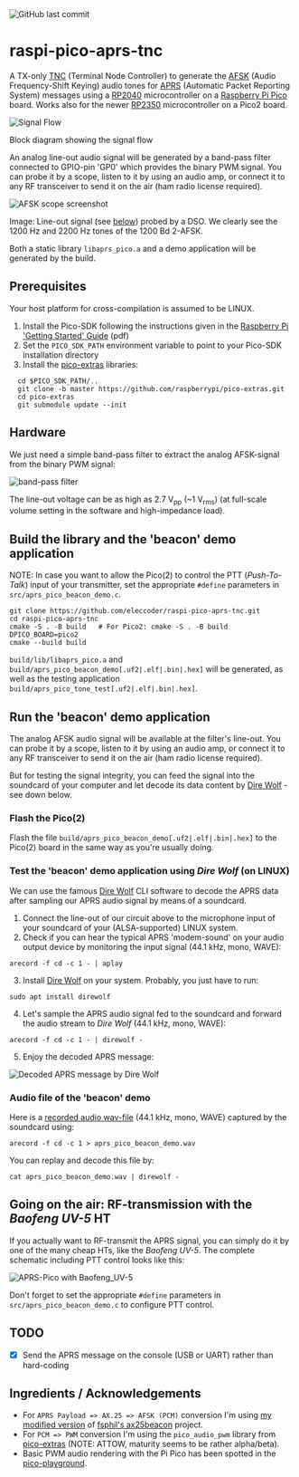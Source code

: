<img alt="GitHub last commit" src="https://img.shields.io/github/last-commit/eleccoder/raspi-pico-aprs-tnc">

# raspi-pico-aprs-tnc
A TX-only [TNC](https://en.wikipedia.org/wiki/Terminal_node_controller) (Terminal Node Controller) to generate the [AFSK](https://en.wikipedia.org/wiki/Frequency-shift_keying#Audio_FSK) (Audio Frequency-Shift Keying) audio tones for [APRS](https://en.wikipedia.org/wiki/Automatic_Packet_Reporting_System) (Automatic Packet Reporting System) messages using a [RP2040](https://en.wikipedia.org/wiki/RP2040) microcontroller on a [Raspberry Pi Pico](https://en.wikipedia.org/wiki/Raspberry_Pi#Pico_series) board. Works also for the newer [RP2350](https://en.wikipedia.org/wiki/RP2350) microcontroller on a Pico2 board.

![Signal Flow](https://github.com/eleccoder/raspi-pico-aprs-tnc/blob/main/doc/img/signal_flow.png)

Block diagram showing the signal flow

An analog line-out audio signal will be generated by a band-pass filter connected to GPIO-pin 'GP0' which provides the binary PWM signal. You can probe it by a scope, listen to it by using an audio amp, or connect it to any RF transceiver to send it on the air (ham radio license required).

![AFSK scope screenshot](https://github.com/eleccoder/raspi-pico-aprs-tnc/blob/main/doc/img/afsk_scope.png)

Image: Line-out signal (see [below](#Hardware)) probed by a DSO. We clearly see the 1200 Hz and 2200 Hz tones of the 1200 Bd 2-AFSK.

Both a static library `libaprs_pico.a` and a demo application will be generated by the build.


## Prerequisites

Your host platform for cross-compilation is assumed to be LINUX.

1. Install the Pico-SDK following the instructions given in the [Raspberry Pi 'Getting Started' Guide](https://datasheets.raspberrypi.org/pico/getting-started-with-pico.pdf) (pdf)
1. Set the `PICO_SDK_PATH` environment variable to point to your Pico-SDK installation directory
1. Install the [pico-extras](https://github.com/raspberrypi/pico-extras) libraries:

```
  cd $PICO_SDK_PATH/..
  git clone -b master https://github.com/raspberrypi/pico-extras.git
  cd pico-extras
  git submodule update --init
```

## Hardware

We just need a simple band-pass filter to extract the analog AFSK-signal from the binary PWM signal:

![band-pass filter](https://github.com/eleccoder/raspi-pico-aprs-tnc/blob/main/doc/img/band_pass_filter.png)

The line-out voltage can be as high as 2.7 V<sub>pp</sub> (~1 V<sub>rms</sub>) (at full-scale volume setting in the software and high-impedance load).

## Build the library and the 'beacon' demo application

NOTE: In case you want to allow the Pico(2) to control the PTT (*Push-To-Talk*) input of your transmitter, set the appropriate `#define` parameters in `src/aprs_pico_beacon_demo.c`.

```
git clone https://github.com/eleccoder/raspi-pico-aprs-tnc.git
cd raspi-pico-aprs-tnc
cmake -S . -B build   # For Pico2: cmake -S . -B build DPICO_BOARD=pico2
cmake --build build
```

`build/lib/libaprs_pico.a` and `build/aprs_pico_beacon_demo[.uf2|.elf|.bin|.hex]` will be generated, as well as the testing application `build/aprs_pico_tone_test[.uf2|.elf|.bin|.hex]`.

## Run the 'beacon' demo application

The analog AFSK audio signal will be available at the filter's line-out. You can probe it by a scope, listen to it by using an audio amp, or connect it to any RF transceiver to send it on the air (ham radio license required).

But for testing the signal integrity, you can feed the signal into the soundcard of your computer and let decode its data content by [Dire Wolf](https://github.com/wb2osz/direwolf) - see down below.

### Flash the Pico(2)

Flash the file `build/aprs_pico_beacon_demo[.uf2|.elf|.bin|.hex]` to the Pico(2) board in the same way as you're usually doing.


### Test the 'beacon' demo application using *Dire Wolf* (on LINUX)

We can use the famous [Dire Wolf](https://github.com/wb2osz/direwolf) CLI software to decode the APRS data after sampling our APRS audio signal by means of a soundcard.

1. Connect the line-out of our circuit above to the microphone input of your soundcard of your (ALSA-supported) LINUX system.
2. Check if you can hear the typical APRS 'modem-sound' on your audio output device by monitoring the input signal (44.1 kHz, mono, WAVE):

```
arecord -f cd -c 1 - | aplay
```

3. Install [Dire Wolf](https://github.com/wb2osz/direwolf) on your system. Probably, you just have to run:

```
sudo apt install direwolf
```

4. Let's sample the APRS audio signal fed to the soundcard and forward the audio stream to *Dire Wolf* (44.1 kHz, mono, WAVE):

```
arecord -f cd -c 1 - | direwolf -
```

5. Enjoy the decoded APRS message:

![Decoded APRS message by Dire Wolf](https://github.com/eleccoder/raspi-pico-aprs-tnc/blob/main/doc/img/direwolf_decoding.png)

### Audio file of the 'beacon' demo

Here is a [recorded audio wav-file](https://github.com/eleccoder/raspi-pico-aprs-tnc/blob/main/doc/aprs_pico_beacon_demo.wav) (44.1 kHz, mono, WAVE) captured by the soundcard using:

```
arecord -f cd -c 1 > aprs_pico_beacon_demo.wav
```

You can replay and decode this file by:

```
cat aprs_pico_beacon_demo.wav | direwolf -
```

## Going on the air: RF-transmission with the *Baofeng UV-5* HT

If you actually want to RF-transmit the APRS signal, you can simply do it by one of the many cheap HTs, like the *Baofeng UV-5*. The complete schematic including PTT control looks like this:

![APRS-Pico with Baofeng_UV-5](https://github.com/eleccoder/raspi-pico-aprs-tnc/blob/main/doc/img/APRS_Pico_with_Baofeng_UV-5R.png)

Don't forget to set the appropriate `#define` parameters in `src/aprs_pico_beacon_demo.c` to configure PTT control.

## TODO

- [x] Send the APRS message on the console (USB or UART) rather than hard-coding

## Ingredients / Acknowledgements

- For `APRS Payload => AX.25 => AFSK (PCM)` conversion I'm using [my modified version](https://github.com/eleccoder/ax25-aprs-lib) of [fsphil's ax25beacon](https://github.com/fsphil/ax25beacon) project.
- For `PCM => PWM` conversion I'm using the `pico_audio_pwm` library from [pico-extras](https://github.com/raspberrypi/pico-extras) (NOTE: ATTOW, maturity seems to be rather alpha/beta).
- Basic PWM audio rendering with the Pi Pico has been spotted in the [pico-playground](https://github.com/raspberrypi/pico-playground/tree/master/audio).
